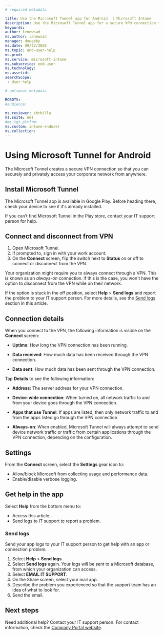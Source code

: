 ```yaml
---
# required metadata

title: Use the Microsoft Tunnel app for Android  | Microsoft Intune
description: Use the Microsoft Tunnel app for a secure VPN connection to your corporate network.
keywords:
author: lenewsad
ms.author: lanewsad
manager: dougeby
ms.date: 09/22/2020  
ms.topic: end-user-help
ms.prod:
ms.service: microsoft-intune
ms.subservice: end-user
ms.technology:
ms.assetid: 
searchScope:
 - User help

# optional metadata

ROBOTS:  
#audience:

ms.reviewer: shthilla
ms.suite: ems
#ms.tgt_pltfrm:
ms.custom: intune-enduser
ms.collection: 
---
```



# Using Microsoft Tunnel for Android

The Microsoft Tunnel creates a secure VPN connection so that you can securely and privately access your corporate network from anywhere. 

## Install Microsoft Tunnel  

The Microsoft Tunnel app is available in Google Play. Before heading there, check your device to see if it's already installed.   

If you can’t find Microsoft Tunnel in the Play store, contact your IT support person for help.  

 

## Connect and disconnect from VPN     

1. Open Microsoft Tunnel. 
2. If prompted to, sign in with your work account. 
3. On the **Connect** screen, flip the switch next to **Status** on or off to connect or disconnect from the VPN. 

Your organization might require you to always connect through a VPN. This is known as an *always-on* connection. If this is the case, you won't have the option to disconnect from the VPN while on their network.  

If the option is stuck in the off position, select **Help** > **Send logs** and report the problem to your IT support person. For more details, see the [Send logs](use-microsoft-tunnel-android.md#get-help) section in this article. 


## Connection details    

When you connect to the VPN, the following information is visible on the **Connect** screen:  

* **Uptime**: How long the VPN connection has been running. 

* **Data received**: How much data has been received through the VPN connection. 

* **Data sent**: How much data has been sent through the VPN connection.  

Tap **Details** to see the following information:  

* **Address**: The server address for your VPN connection. 

* **Device-wide connection**: When turned on, all network traffic to and from your device goes through the VPN connection.  

* **Apps that use Tunnel**: If apps are listed, then only network traffic to and from the apps listed go through the VPN connection.  

* **Always-on**: When enabled, Microsoft Tunnel will always attempt to send device network traffic or traffic from certain applications through the VPN connection, depending on the configuration.      

## Settings  

From the **Connect** screen, select the **Settings** gear icon to:

* Allow/block Microsoft from collecting usage and performance data. 
* Enable/disable verbose logging.  

## Get help in the app  
Select **Help** from the bottom menu to:  

* Access this article. 
* Send logs to IT support to report a problem.

### Send logs   

Send your app logs to your IT support person to get help with an app or connection problem.  

1. Select **Help** > **Send logs**.
2. Select **Send logs** again. Your logs will be sent to a Microsoft database, from which your organization can access. 
3. Select **EMAIL IT SUPPORT**. 
4. On the Share screen, select your mail app. 
5. Describe the problem you experienced so that the support team has an idea of what to look for. 
6. Send the email.  


## Next steps  
Need additional help? Contact your IT support person. For contact information, check the [Company Portal website](https://go.microsoft.com/fwlink/?linkid=2010980).  


